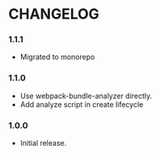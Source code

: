 # CHANGELOG

### 1.1.1

- Migrated to monorepo

### 1.1.0

- Use webpack-bundle-analyzer directly.
- Add analyze script in create lifecycle

### 1.0.0

- Initial release.
